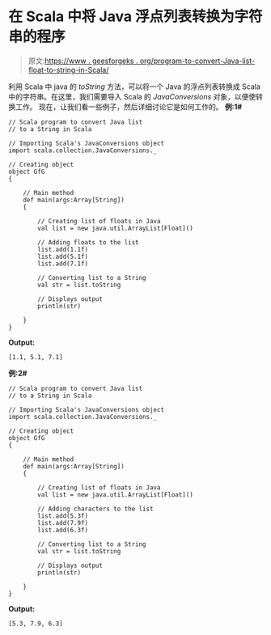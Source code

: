 # 在 Scala 中将 Java 浮点列表转换为字符串的程序

> 原文:[https://www . geesforgeks . org/program-to-convert-Java-list-float-to-string-in-Scala/](https://www.geeksforgeeks.org/program-to-convert-java-list-of-floats-to-a-string-in-scala/)

利用 Scala 中 java 的 *toString* 方法，可以将一个 Java 的浮点列表转换成 Scala 中的字符串。在这里，我们需要导入 Scala 的 *JavaConversions* 对象，以便使转换工作。
现在，让我们看一些例子，然后详细讨论它是如何工作的。
**例:1#**

```
// Scala program to convert Java list
// to a String in Scala

// Importing Scala's JavaConversions object
import scala.collection.JavaConversions._

// Creating object
object GfG
{ 

    // Main method
    def main(args:Array[String])
    {

        // Creating list of floats in Java
        val list = new java.util.ArrayList[Float]()

        // Adding floats to the list
        list.add(1.1f)
        list.add(5.1f)
        list.add(7.1f)

        // Converting list to a String
        val str = list.toString

        // Displays output
        println(str)

    }
}
```

**Output:**

```
[1.1, 5.1, 7.1]

```

**例:2#**

```
// Scala program to convert Java list
// to a String in Scala

// Importing Scala's JavaConversions object
import scala.collection.JavaConversions._

// Creating object
object GfG
{ 

    // Main method
    def main(args:Array[String])
    {

        // Creating list of floats in Java
        val list = new java.util.ArrayList[Float]()

        // Adding characters to the list
        list.add(5.3f)
        list.add(7.9f)
        list.add(6.3f)

        // Converting list to a String
        val str = list.toString

        // Displays output
        println(str)

    }
}
```

**Output:**

```
[5.3, 7.9, 6.3]

```